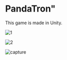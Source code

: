 # PandaTron"

This game is made in Unity.

![1](https://cloud.githubusercontent.com/assets/18756606/24375895/e168ee3c-12ee-11e7-8259-ce97fa6bb261.PNG)

![2](https://cloud.githubusercontent.com/assets/18756606/24375923/f90d72a6-12ee-11e7-93ad-acb155438347.PNG)

![capture](https://cloud.githubusercontent.com/assets/18756606/24375941/03df13ba-12ef-11e7-95ec-131a19029931.PNG)
